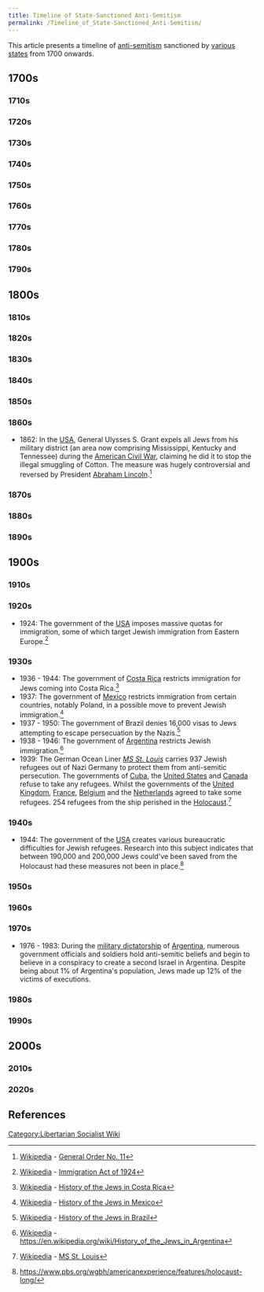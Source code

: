 ```yaml
---
title: Timeline of State-Sanctioned Anti-Semitism
permalink: /Timeline_of_State-Sanctioned_Anti-Semitism/
---
```


This article presents a timeline of
[anti-semitism](Anti-Semitism "wikilink") sanctioned by [various
states](List_of_States "wikilink") from 1700 onwards.

## 1700s

### 1710s

### 1720s

### 1730s

### 1740s

### 1750s

### 1760s

### 1770s

### 1780s

### 1790s

## 1800s

### 1810s

### 1820s

### 1830s

### 1840s

### 1850s

### 1860s

- 1862: In the [USA](United_States_of_America "wikilink"), General
  Ulysses S. Grant expels all Jews from his military district (an area
  now comprising Mississippi, Kentucky and Tennessee) during the
  [American Civil War](American_Civil_War "wikilink"), claiming he did
  it to stop the illegal smuggling of Cotton. The measure was hugely
  controversial and reversed by President [Abraham
  Lincoln](Abraham_Lincoln "wikilink").[^1]

### 1870s

### 1880s

### 1890s

## 1900s

### 1910s

### 1920s

- 1924: The government of the [USA](United_States_of_America "wikilink")
  imposes massive quotas for immigration, some of which target Jewish
  immigration from Eastern Europe.[^2]

### 1930s

- 1936 - 1944: The government of [Costa Rica](Costa_Rica "wikilink")
  restricts immigration for Jews coming into Costa Rica.[^3]
- 1937: The government of [Mexico](Mexico "wikilink") restricts
  immigration from certain countries, notably Poland, in a possible move
  to prevent Jewish immigration.[^4]
- 1937 - 1950: The government of Brazil denies 16,000 visas to Jews
  attempting to escape persecuation by the Nazis.[^5]
- 1938 - 1946: The government of [Argentina](Argentina "wikilink")
  restricts Jewish immigration.[^6]
- 1939: The German Ocean Liner *[MS St. Louis](MS_St._Louis "wikilink")*
  carries 937 Jewish refugees out of Nazi Germany to protect them from
  anti-semitic persecution. The governments of [Cuba](Cuba "wikilink"),
  the [United States](United_States_of_America "wikilink") and
  [Canada](Canada "wikilink") refuse to take any refugees. Whilst the
  governments of the [United Kingdom](United_Kingdom "wikilink"),
  [France](France "wikilink"), [Belgium](Belgium "wikilink") and the
  [Netherlands](Netherlands "wikilink") agreed to take some refugees.
  254 refugees from the ship perished in the
  [Holocaust](Holocaust "wikilink").[^7]

### 1940s

- 1944: The government of the [USA](United_States_of_America "wikilink")
  creates various bureaucratic difficulties for Jewish refugees.
  Research into this subject indicates that between 190,000 and 200,000
  Jews could've been saved from the Holocaust had these measures not
  been in place.[^8]

### 1950s

### 1960s

### 1970s

- 1976 - 1983: During the [military
  dictatorship](National_Reorganization_Process "wikilink") of
  [Argentina](Argentina "wikilink"), numerous government officials and
  soldiers hold anti-semitic beliefs and begin to believe in a
  conspiracy to create a second Israel in Argentina. Despite being about
  1% of Argentina's population, Jews made up 12% of the victims of
  executions.

### 1980s

### 1990s

## 2000s

### 2010s

### 2020s

## References

<references />

[Category:Libertarian Socialist
Wiki](Category:Libertarian_Socialist_Wiki "wikilink")

[^1]: [Wikipedia](Wikipedia "wikilink") - [General Order No.
    11](https://en.wikipedia.org/wiki/General_Order_No._11_(1862))

[^2]: [Wikipedia](Wikipedia "wikilink") - [Immigration Act of
    1924](https://en.wikipedia.org/wiki/Immigration_Act_of_1924)

[^3]: [Wikipedia](Wikipedia "wikilink") - [History of the Jews in Costa
    Rica](https://en.wikipedia.org/wiki/History_of_the_Jews_in_Costa_Rica)

[^4]: [Wikipedia](Wikipedia "wikilink") - [History of the Jews in
    Mexico](https://en.wikipedia.org/wiki/History_of_the_Jews_in_Mexico)

[^5]: [Wikipedia](Wikipedia "wikilink") - [History of the Jews in
    Brazil](https://en.wikipedia.org/wiki/History_of_the_Jews_in_Brazil)

[^6]: [Wikipedia](Wikipedia "wikilink") -
    <https://en.wikipedia.org/wiki/History_of_the_Jews_in_Argentina>

[^7]: [Wikipedia](Wikipedia "wikilink") - [MS St.
    Louis](https://en.wikipedia.org/wiki/MS_St._Louis)

[^8]: <https://www.pbs.org/wgbh/americanexperience/features/holocaust-long/>